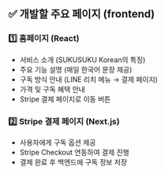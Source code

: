 ## ✅ 개발할 주요 페이지 (frontend)

### 1️⃣ 홈페이지 (React)
- 서비스 소개 (SUKUSUKU Korean의 특징)
- 주요 기능 설명 (매일 한국어 문장 제공)
- 구독 방식 안내 (LINE 리치 메뉴 → 결제 페이지)
- 가격 및 구독 혜택 안내
- Stripe 결제 페이지로 이동 버튼

### 2️⃣ Stripe 결제 페이지 (Next.js)
- 사용자에게 구독 옵션 제공
- Stripe Checkout 연동하여 결제 진행
- 결제 완료 후 백엔드에 구독 정보 저장